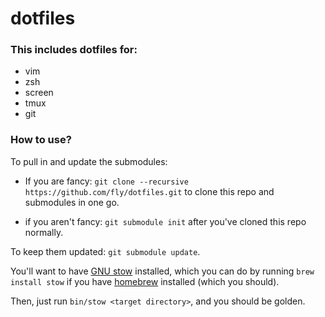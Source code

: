 # dotfiles

### This includes dotfiles for:
* vim
* zsh
* screen
* tmux
* git

### How to use?

To pull in and update the submodules:

* If you are fancy: `git clone --recursive https://github.com/fly/dotfiles.git` to clone this repo and submodules in one go.

* if you aren't fancy: `git submodule init` after you've cloned this repo normally.

To keep them updated: `git submodule update`.

You'll want to have [GNU stow](https://www.gnu.org/software/stow) installed,
which you can do by running `brew install stow` if you have
[homebrew](http://brew.sh) installed (which you should).

Then, just run `bin/stow <target directory>`, and you should be 
golden.


